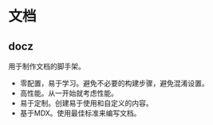 # 文档
## docz
用于制作文档的脚手架。
- 零配置，易于学习。避免不必要的构建步骤，避免混淆设置。
- 高性能。从一开始就考虑性能。
- 易于定制。创建易于使用和自定义的内容。
- 基于MDX。使用最佳标准来编写文档。